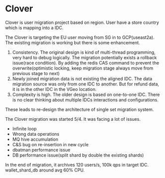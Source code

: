# Clover

Clover is user migration project based on region. User have a store country which is mapping into  a IDC.

The Clover is targeting the EU user moving from SG in to GCP(useast2a). The existing migration is working but there is some enhancement.

1. Consistency. The original design is kind of multi-thread programming, very hard to debug logically. The migration potentially exists a rollback issue(race condition). By adding the redis CAS command to prevent the overwrite(optimistic locking, keep migration stage always move from previous stage to next)
2. Newly joined migration data is not existing the aligned IDC. The data migration source was only from one IDC to another. But for refund data, it is in the other IDC in the VGeo location.
3. Complexity is high. The older design is based on one-to-one IDC. There is no clear thinking about multiple IDCs interactions and configurations.

These leads to re-design the architecture of single set migration system.

The Clover migration was started 5/4. It was facing a lot of issues.

- Infinite loop
- Wrong data operations
- MQ hive accumulation
- C&S bug on re-insertion in new cycle
- dbatman performance issue
- DB performance issue(split shard by double the existing shards)

In the end of migration, it archives 120 users/s, 100k qps in target IDC.
wallet_shard_db around avg 60% CPU.
